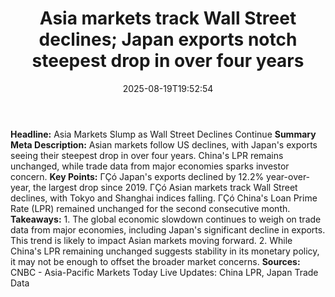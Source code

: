﻿---
title: "Asia markets track Wall Street declines; Japan exports notch steepest drop in over four years"
date: "2025-08-19T19:52:54"
category: "Markets"
summary: ""
slug: "asia markets track wall street declines japan exports notch "
source_urls:
  - "https://www.cnbc.com/2025/08/20/asia-pacific-markets-today-live-updates-china-lpr-japan-trade-data.html"
seo:
  title: "Asia markets track Wall Street declines; Japan exports notch steepest drop in over four years | Hash n Hedge"
  description: ""
  keywords: ["news", "markets", "brief"]
---
**Headline:** Asia Markets Slump as Wall Street Declines Continue  **Summary Meta Description:** Asian markets follow US declines, with Japan's exports seeing their steepest drop in over four years. China's LPR remains unchanged, while trade data from major economies sparks investor concern.  **Key Points:**  ΓÇó Japan's exports declined by 12.2% year-over-year, the largest drop since 2019. ΓÇó Asian markets track Wall Street declines, with Tokyo and Shanghai indices falling. ΓÇó China's Loan Prime Rate (LPR) remained unchanged for the second consecutive month.  **Takeaways:**  1. The global economic slowdown continues to weigh on trade data from major economies, including Japan's significant decline in exports. This trend is likely to impact Asian markets moving forward. 2. While China's LPR remaining unchanged suggests stability in its monetary policy, it may not be enough to offset the broader market concerns.  **Sources:** CNBC - Asia-Pacific Markets Today Live Updates: China LPR, Japan Trade Data 
